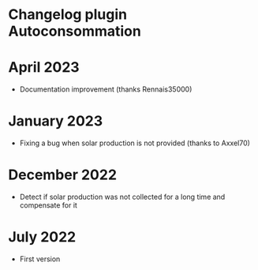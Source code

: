 # Changelog plugin Autoconsommation

# April 2023
- Documentation improvement (thanks Rennais35000)

# January 2023
- Fixing a bug when solar production is not provided (thanks to Axxel70)

# December 2022
- Detect if solar production was not collected for a long time and compensate for it

# July 2022
- First version
